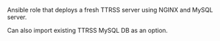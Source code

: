Ansible role that deploys a fresh TTRSS server using NGINX and MySQL server.

Can also import existing TTRSS MySQL DB as an option.
